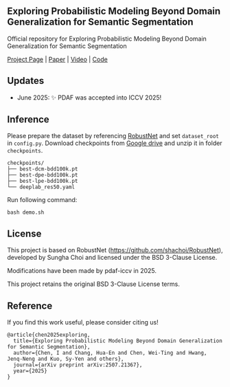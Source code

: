 ## Exploring Probabilistic Modeling Beyond Domain Generalization for Semantic Segmentation

Official repository for Exploring Probabilistic Modeling Beyond Domain Generalization for Semantic Segmentation

[Project Page](https://pdaf-iccv.github.io/) | [Paper](https://arxiv.org/abs/2507.21367) | [Video](https://www.youtube.com/watch?v=HQlP0R-xvfI) | [Code](https://github.com/pdaf-iccv/PDAF)

## Updates
- June 2025: ✨ PDAF was accepted into ICCV 2025!

## Inference
Please prepare the dataset by referencing [RobustNet](https://github.com/shachoi/RobustNet) and set `dataset_root` in `config.py`. Download checkpoints from [Google drive](https://drive.google.com/file/d/1TF3XLQ8jSxA_uqvtODMR-VJ1S2mNGkPW/view?usp=sharing) and unzip it in folder `checkpoints`.
```
checkpoints/
├── best-dcm-bdd100k.pt
├── best-dpe-bdd100k.pt
├── best-lpe-bdd100k.pt
└── deeplab_res50.yaml
```
Run following command:
```
bash demo.sh
```
## License

This project is based on RobustNet (https://github.com/shachoi/RobustNet), developed by Sungha Choi and licensed under the BSD 3-Clause License.

Modifications have been made by pdaf-iccv in 2025.

This project retains the original BSD 3-Clause License terms.

## Reference
If you find this work useful, please consider citing us!
```
@article{chen2025exploring,
  title={Exploring Probabilistic Modeling Beyond Domain Generalization for Semantic Segmentation},
  author={Chen, I and Chang, Hua-En and Chen, Wei-Ting and Hwang, Jenq-Neng and Kuo, Sy-Yen and others},
  journal={arXiv preprint arXiv:2507.21367},
  year={2025}
}
```